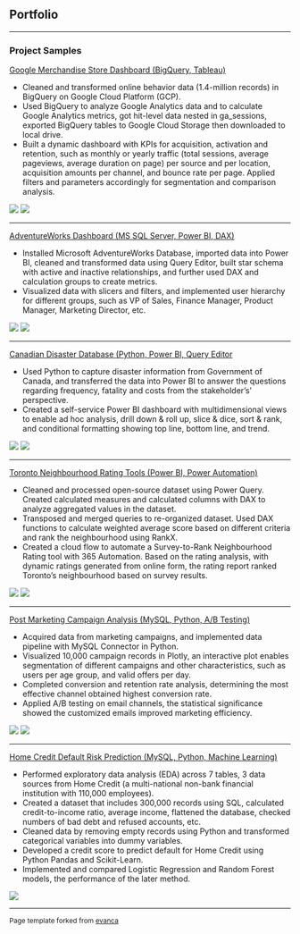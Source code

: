 ## Portfolio

---

### Project Samples

[Google Merchandise Store Dashboard (BigQuery, Tableau)](https://public.tableau.com/app/profile/empfu/viz/GoogleMerchandiseStoreDashboard_16651030161410/GoogleAnalyticsDashboard)
- Cleaned and transformed online behavior data (1.4-million records) in BigQuery on Google Cloud Platform (GCP).
- Used BigQuery to analyze Google Analytics data and to calculate Google Analytics metrics, got hit-level data nested in ga_sessions, exported BigQuery tables to Google Cloud Storage then downloaded to local drive.
- Built a dynamic dashboard with KPIs for acquisition, activation and retention, such as monthly or yearly traffic (total sessions, average pageviews, average duration on page) per source and per location, acquisition amounts per channel, and bounce rate per page. Applied filters and parameters accordingly for segmentation and comparison analysis.


<img src="images/GMS Dashboard 1.png?raw=true"/>
<img src="images/GMS Dashboard 2.png?raw=true"/>

---
[AdventureWorks Dashboard (MS SQL Server, Power BI, DAX)](https://github.com/empfudata/Projects/tree/main/Power%20BI%20-%20AdventureWorks%20Business%20Analysis)
- Installed Microsoft AdventureWorks Database, imported data into Power BI, cleaned and transformed data using Query Editor, built star schema with active and inactive relationships, and further used DAX and calculation groups to create metrics.
- Visualized data with slicers and filters, and implemented user hierarchy for different groups, such as VP of Sales, Finance Manager, Product Manager, Marketing Director, etc.


<img src="images/AW Dashboard 1.png?raw=true"/>
<img src="images/AW Dashboard 2.png?raw=true"/>

---
[Canadian Disaster Database (Python, Power BI, Query Editor](https://github.com/empfudata/Projects/tree/main/Power%20BI%20-%20Canadian%20Disaster%20Database)
- Used Python to capture disaster information from Government of Canada, and transferred the data into Power BI to answer the questions regarding frequency, fatality and costs from the stakeholder’s’ perspective.
-	Created a self-service Power BI dashboard with multidimensional views to enable ad hoc analysis, drill down & roll up, slice & dice, sort & rank, and conditional formatting showing top line, bottom line, and trend.


<img src="images/CDD Dashboard 1.png?raw=true"/>
<img src="images/CDD Dashboard 2.png?raw=true"/>

---
[Toronto Neighbourhood Rating Tools (Power BI, Power Automation)](https://github.com/empfudata/Projects/tree/main/Power%20BI%20-%20Toronto%20Neighbourhood%20Rating%20Tools)
-	Cleaned and processed open-source dataset using Power Query. Created calculated measures and calculated columns with DAX to analyze aggregated values in the dataset.
- Transposed and merged queries to re-organized dataset. Used DAX functions to calculate weighted average score based on different criteria and rank the neighbourhood using RankX.
- Created a cloud flow to automate a Survey-to-Rank Neighbourhood Rating tool with 365 Automation. Based on the rating analysis, with dynamic ratings generated from online form, the rating report ranked Toronto’s neighbourhood based on survey results.

<img src="images/Toronto Neighborhood 1.png?raw=true"/>
<img src="images/Toronto Neighborhood 2.png?raw=true"/>

---
[Post Marketing Campaign Analysis (MySQL, Python, A/B Testing)](https://github.com/empfudata/Projects/tree/main/Python%20-%20Post%20Campaign%20Analytics)
- Acquired data from marketing campaigns, and implemented data pipeline with MySQL Connector in Python.
- Visualized 10,000 campaign records in Plotly, an interactive plot enables segmentation of different campaigns and other characteristics, such as users per age group, and valid offers per day.
- Completed conversion and retention rate analysis, determining the most effective channel obtained highest conversion rate.
- Applied A/B testing on email channels, the statistical significance showed the customized emails improved marketing efficiency.


<img src="images/Post Campaign 1.png?raw=true"/>
<img src="images/Post Campaign 2.png?raw=true"/>

---
[Home Credit Default Risk Prediction (MySQL, Python, Machine Learning)](https://github.com/empfudata/Projects/tree/main/Python%20-%20Home%20Credit%20Default%20Risk%20Prediction%20)
- Performed exploratory data analysis (EDA) across 7 tables, 3 data sources from Home Credit (a multi-national non-bank financial institution with 110,000 employees).
- Created a dataset that includes 300,000 records using SQL, calculated credit-to-income ratio, average income, flattened the database, checked numbers of bad debt and refused accounts, etc.
- Cleaned data by removing empty records using Python and transformed categorical variables into dummy variables.
- Developed a credit score to predict default for Home Credit using Python Pandas and Scikit-Learn.
- Implemented and compared Logistic Regression and Random Forest models, the performance of the later method.


<img src="images/Home Credit.png?raw=true"/>


---
<p style="font-size:12px">Page template forked from <a href="https://github.com/evanca/quick-portfolio">evanca</a></p>
<!-- Remove above link if you don't want to attibute -->
